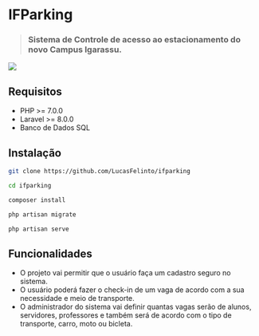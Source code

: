 # IFParking
>###  Sistema de Controle de acesso ao estacionamento do novo Campus Igarassu.




![](https://media.discordapp.net/attachments/717549337198067813/756188028837429348/ifparking.png?width=827&height=430)

## Requisitos

- PHP >= 7.0.0
- Laravel >= 8.0.0
- Banco de Dados SQL

## Instalação

```sh
git clone https://github.com/LucasFelinto/ifparking 
```
```sh
cd ifparking
```

```sh
composer install
```

```sh
php artisan migrate
```

```sh
php artisan serve
```
## Funcionalidades
- O projeto vai permitir que o usuário faça um cadastro seguro no sistema.
- O usuário poderá fazer o check-in de um vaga de acordo com a sua necessidade e meio de transporte.
- O administrador do sistema vai definir quantas vagas serão de alunos, servidores, professores e também será de acordo com o tipo de transporte, carro, moto ou bicleta.

  